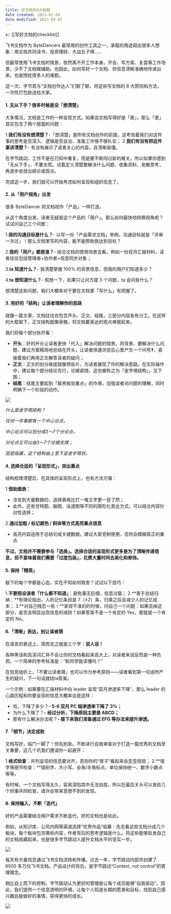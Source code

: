 ```yaml
---
title: 好文档的8大秘籍
date created: 2023-01-04
date modified: 2023-03-07
---
```


x:: [[写好文档的checklist]]

飞书文档作为 ByteDancers 最常用的创作工具之一，承载的用途超出很多人想象：用文档共同读书、投资理财、大战五子棋……

但最常使用飞书文档的情景，依然离不开工作本身。开会、写方案、复盘等工作场景，少不了文档做辅助。也因此，如何写好一个文档、将信息清晰准确地传递出来，也是困扰很多人的难题。

这一次，字节君与“文档创作达人”们聊了聊，将这些写文档的 8 大原则和方法，一次性打包放送给大家。

#### 1. 无从下手？很多时候是没「想清楚」

大多情况，文档是工作的一种呈现方式。如果说文档写得好是「表」，那么「里」其实包含了两个层面的问题：

1.**我们有没有想清楚？**-「想清楚」是所有文档创作的前提。这考验着我们对这件事的思考是否深入、逻辑是否自洽、准备工作够不够扎实；
2.**我们有没有把这件事讲清楚？**- 有没有展示了读者关心的内容，且清晰易懂。

在字节跳动，工作不是在已知中重复，而是要不断闯过新的难关。所以如果你感到「无从下手」，不要太慌。试着定义清楚要解决什么问题、收集资料、发散思考，再逐步收敛出结论或观点。

完成这一步，我们就可以开始考虑如何呈现和组织信息了。

#### 2. 从「用户视角」出发

很多 ByteDancer 将文档视作「产品」一样打造。

从这个角度出发，读者无疑是这个产品的「用户」。那么如何最快地转换视角呢？试试问自己三个问题：

1.**我的沟通目标是什么？**- 以写一份「产品需求文档」举例，沟通目标就是「评审一次过」！那么文档里写的内容，能不能帮助我达到目标？
	
2.**我的「用户」都是谁？**- 结合文档的使用场景去看，例如一份双月汇报材料，读者往往包括管理者+协作者+信息同步对象；
	
3.**ta 知道什么？**- 我清楚掌握 100% 的背景信息，但我的用户们知道多少？
	
4.**ta 想知道什么？**- 假想一下，如果只让对方提 3 个问题，ta 会问些什么？

想清楚这些问题，我们大概率对于要在文档里「写什么」有把握了。

#### 3. 用好的「结构」让读者理解你的思路

就像一篇文章，文档往往也包含开头、正文、结尾，三部分内容各有分工。在这样的大框架下，正文结构就像骨骼，将文档要表达的观点串联起来。

我们将每个部分拆开看：

- **开头**：好的开头让读者更快「代入」解决问题的情景。将背景、要解决什么问题、建议方案精简地总结在开头，让读者快速浏览后心里产生一个问号❓，紧接着我们再用正文解答读者的疑问；
- **正文**：正文的划分维度就像预告片，为读者展现了你的解决思路。在实际操作中，建议每个部分结论先行，论据紧随，这也被称之为「金字塔结构」，见下图；
- **结尾**：结尾主要起到「敲黑板划重点」的作用，加强读者对问题的理解，同时明确下一个阶段的动作。

![](https://yz3vq78x1p.feishu.cn/space/api/box/stream/download/asynccode/?code=NWNlMWMyYTQ2NDY4ZDk0NDQ3Y2RlZWUxYTViYjhlYThfTEhGVE0yNW43c1JkSm5XOFlXU29ZVmhubjZSM0Q4SGJfVG9rZW46Ym94Y25Rb1I1VXBkQWJoQ0dhT0F2V01SYk9kXzE2NzI4MzY0Nzk6MTY3Mjg0MDA3OV9WNA)

*什么是金字塔结构？*

*任何一件事都有一个中心论点，*

*中心论点可以划分成3～7个分论点，*

*分论点又可以由3～7个论据支撑；*

*层层拓展，这个结构由上至下呈金字塔状。*

#### 4. 选择合适的「呈现形式」，突出重点

结构梳理清楚后，在具体的呈现形式上，也有方法可循：

1.**借助图表：**

- 涉及到大量数据的，选择表格比打一堆文字更一目了然；
- 此外，还有甘特图、脑图、泳道图等不同的图形化表达方式，可以结合内容针对性选择；

2.**通过加粗 / 标记颜色 / 斜体等方式高亮重点信息**

- 高亮内容适用于总结句或关键数据，建议大家克制使用，否则会模糊真正的重点

**不过，文档并不需要参与「选美」。选择合适的呈现形式更多是为了清晰传递信息，但不意味着我们需要「过度包装」，花费大量时间去美化和修饰。**

#### 5. 保持「精简」

敲下的每个字都是心血，实在不知如何取舍？试试以下技巧：

1.**不要假设读者「什么都不知道」**：避免事无巨细，信息过载；
2.**善于总结归纳：**有理论指出，人的记忆条目是 7（±2）条，归类之后会减少人的记忆成本；
3.**对自己残忍一些！**拿捏不准的的时候，问自己一个问题：如果去掉这部分，是否会明显出现信息的减损？如果答案不是一个肯定的 Yes，那就是一个肯定的 No。

#### 6.「清晰」表达，别让读者猜

在语言的表述上，简而言之就是三个字：**说人话！**

各种黑话和高深词汇并不会让你的文档看起来高大上，对读者来说反而是一种负担。一个简单的参考标准是：“新同学能读懂吗？”

在信息组织上，「不要让读者猜」也可以作为参考原则——读者看到第一句话所产生的疑问，下一句话就给ta答案。

一个示例：如果要在汇报材料中向 leader 呈现“双月渗透率下降”，那么 leader 的心路历程和你要呈现的信息大概率会是这样：

- 哈，下降了多少？**- 5-6 双月 PC 端渗透率下降了 3%；**
- 为什么下降了？**- 经过分析，下降原因主要是 ABCD；**
- 那有什么解决办法呢？**- 接下来我们准备通过 EFG 等办法来提升渗透。**

#### 7.「细节」决定成败

文档写好，临门一脚了！但先别急。不断进行自我审查对于打造一篇优秀的文档至关重要，这几个坑我们邀请你一起避开：

1.**格式检查**：并列呈现的信息要对齐，否则你的“房子”看起来会歪歪扭扭；
2.**错字等细节检查：**错别字、大小写、全角/半角标点、单位保持统一、数字小数点等等。

有时候，一个文档写得太久，容易深陷其中无法自拔。所以在最后关头可以发给几个同事共同检查，或许会带来意想不到的发现。

#### 8. 保持输入，不断「迭代」

好的产品需要结合用户需求不断迭代，好的文档也是如此。

例如，从知识库、公司内网等渠道选择“优秀作品”临摹：先去看这些文档分成几个板块，每个板块包含哪些内容，作者背后的思考逻辑是什么。将这些能够启发自己的文档收藏起来，也是很多字节跳动人提升文档水平的坚实一步。

![](https://yz3vq78x1p.feishu.cn/space/api/box/stream/download/asynccode/?code=NDRlYzg0NWQxOWFkYmM4MjgyZjAyM2IwYmNiMzc2OGZfVTlRMkxuTmdmS2cwMDRBWkZDanNoSGx4NHNpT3BQQ0xfVG9rZW46Ym94Y25KU2pma3BCQ3pydFl6OHhOSzE5MnJkXzE2NzI4MzY0ODA6MTY3Mjg0MDA4MF9WNA)

每天有大量信息通过飞书文档流转和传播。过去一年，字节跳动内部共创建了 6500 多万份飞书文档。产品设计的背后，是字节跳动“Context, not control”的管理理念。

相比自上而下的控制，字节跳动认为更好的管理是让每个成员能够“自我驱动”。因此，我们提供一个信息透明的环境，让每个人知道长期的愿景和目标，找到自己感兴趣且能做好的事情，获得更快的成长。

![](https://internal-api-drive-stream.feishu.cn/space/api/box/stream/download/preview/boxcnMPrcj7QNHOfAGNxrAUMBJg/?preview_type=16)
